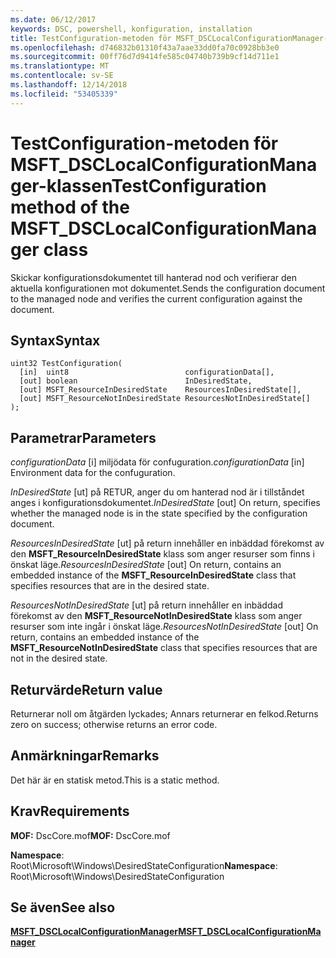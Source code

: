 ```yaml
---
ms.date: 06/12/2017
keywords: DSC, powershell, konfiguration, installation
title: TestConfiguration-metoden för MSFT_DSCLocalConfigurationManager-klassen
ms.openlocfilehash: d746832b01310f43a7aae33dd0fa70c0928bb3e0
ms.sourcegitcommit: 00ff76d7d9414fe585c04740b739b9cf14d711e1
ms.translationtype: MT
ms.contentlocale: sv-SE
ms.lasthandoff: 12/14/2018
ms.locfileid: "53405339"
---
```

# <a name="testconfiguration-method-of-the-msftdsclocalconfigurationmanager-class"></a><span data-ttu-id="fc3b4-103">TestConfiguration-metoden för MSFT_DSCLocalConfigurationManager-klassen</span><span class="sxs-lookup"><span data-stu-id="fc3b4-103">TestConfiguration method of the MSFT_DSCLocalConfigurationManager class</span></span>

<span data-ttu-id="fc3b4-104">Skickar konfigurationsdokumentet till hanterad nod och verifierar den aktuella konfigurationen mot dokumentet.</span><span class="sxs-lookup"><span data-stu-id="fc3b4-104">Sends the configuration document to the managed node and verifies the current configuration against the document.</span></span>

## <a name="syntax"></a><span data-ttu-id="fc3b4-105">Syntax</span><span class="sxs-lookup"><span data-stu-id="fc3b4-105">Syntax</span></span>

```mof
uint32 TestConfiguration(
  [in]  uint8                          configurationData[],
  [out] boolean                        InDesiredState,
  [out] MSFT_ResourceInDesiredState    ResourcesInDesiredState[],
  [out] MSFT_ResourceNotInDesiredState ResourcesNotInDesiredState[]
);
```

## <a name="parameters"></a><span data-ttu-id="fc3b4-106">Parametrar</span><span class="sxs-lookup"><span data-stu-id="fc3b4-106">Parameters</span></span>

<span data-ttu-id="fc3b4-107">*configurationData* \[i\] miljödata för confuguration.</span><span class="sxs-lookup"><span data-stu-id="fc3b4-107">*configurationData* \[in\] Environment data for the confuguration.</span></span>

<span data-ttu-id="fc3b4-108">*InDesiredState* \[ut\] på RETUR, anger du om hanterad nod är i tillståndet anges i konfigurationsdokumentet.</span><span class="sxs-lookup"><span data-stu-id="fc3b4-108">*InDesiredState* \[out\] On return, specifies whether the managed node is in the state specified by the configuration document.</span></span>

<span data-ttu-id="fc3b4-109">*ResourcesInDesiredState* \[ut\] på return innehåller en inbäddad förekomst av den **MSFT_ResourceInDesiredState** klass som anger resurser som finns i önskat läge.</span><span class="sxs-lookup"><span data-stu-id="fc3b4-109">*ResourcesInDesiredState* \[out\] On return, contains an embedded instance of the **MSFT_ResourceInDesiredState** class that specifies resources that are in the desired state.</span></span>

<span data-ttu-id="fc3b4-110">*ResourcesNotInDesiredState* \[ut\] på return innehåller en inbäddad förekomst av den **MSFT_ResourceNotInDesiredState** klass som anger resurser som inte ingår i önskat läge.</span><span class="sxs-lookup"><span data-stu-id="fc3b4-110">*ResourcesNotInDesiredState* \[out\] On return, contains an embedded instance of the **MSFT_ResourceNotInDesiredState** class that specifies resources that are not in the desired state.</span></span>

## <a name="return-value"></a><span data-ttu-id="fc3b4-111">Returvärde</span><span class="sxs-lookup"><span data-stu-id="fc3b4-111">Return value</span></span>

<span data-ttu-id="fc3b4-112">Returnerar noll om åtgärden lyckades; Annars returnerar en felkod.</span><span class="sxs-lookup"><span data-stu-id="fc3b4-112">Returns zero on success; otherwise returns an error code.</span></span>

## <a name="remarks"></a><span data-ttu-id="fc3b4-113">Anmärkningar</span><span class="sxs-lookup"><span data-stu-id="fc3b4-113">Remarks</span></span>

<span data-ttu-id="fc3b4-114">Det här är en statisk metod.</span><span class="sxs-lookup"><span data-stu-id="fc3b4-114">This is a static method.</span></span>

## <a name="requirements"></a><span data-ttu-id="fc3b4-115">Krav</span><span class="sxs-lookup"><span data-stu-id="fc3b4-115">Requirements</span></span>

<span data-ttu-id="fc3b4-116">**MOF:** DscCore.mof</span><span class="sxs-lookup"><span data-stu-id="fc3b4-116">**MOF:** DscCore.mof</span></span>

<span data-ttu-id="fc3b4-117">**Namespace**: Root\Microsoft\Windows\DesiredStateConfiguration</span><span class="sxs-lookup"><span data-stu-id="fc3b4-117">**Namespace**: Root\Microsoft\Windows\DesiredStateConfiguration</span></span>

## <a name="see-also"></a><span data-ttu-id="fc3b4-118">Se även</span><span class="sxs-lookup"><span data-stu-id="fc3b4-118">See also</span></span>

[<span data-ttu-id="fc3b4-119">**MSFT_DSCLocalConfigurationManager**</span><span class="sxs-lookup"><span data-stu-id="fc3b4-119">**MSFT_DSCLocalConfigurationManager**</span></span>](msft-dsclocalconfigurationmanager.md)